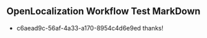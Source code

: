 ## OpenLocalization Workflow Test MarkDown
* c6aead9c-56af-4a33-a170-8954c4d6e9ed thanks!

<!--HONumber=Jul16_HO2-->



